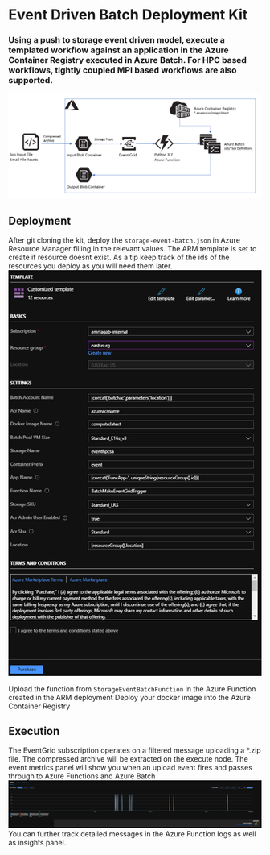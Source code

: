 # Event Driven Batch Deployment Kit
### Using a push to storage event driven model, execute a templated workflow against an application in the Azure Container Registry executed in Azure Batch. For HPC based workflows, tightly coupled MPI based workflows are also supported. 

![Alt text](imgs/arch.png?raw=true "Event Driven Kit Arch")

## Deployment
After git cloning the kit, deploy the `storage-event-batch.json` in Azure Resource Manager filling in the relevant values. The ARM template is set to create if resource doesnt exist. As a tip keep track of the ids of the resources you deploy as you will need them later.
![Alt text](imgs/template.png?raw=true "ARM Template")

Upload the function from `StorageEventBatchFunction` in the Azure Function created in the ARM deployment
Deploy your docker image into the Azure Container Registry

## Execution
The EventGrid subscription operates on a filtered message uploading a *.zip file. The compressed archive will be extracted on the execute node. The event metrics panel will show you when an upload event fires and passes through to Azure Functions and Azure Batch
![Alt text](imgs/egs.png?raw=true "EventGrid Subscription Example")
You can further track detailed messages in the Azure Function logs as well as insights panel.
